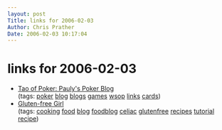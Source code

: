 ```yaml
---
layout: post
Title: links for 2006-02-03  
Author: Chris Prather
Date: 2006-02-03 10:17:04
---
```


# links for 2006-02-03
<ul class="delicious">
	<li>
		<div class="delicious-link"><a href="http://taopoker.blogspot.com/">Tao of Poker: Pauly's Poker Blog</a></div>
		<div class="delicious-tags">(tags: <a href="http://del.icio.us/perigrin/poker">poker</a> <a href="http://del.icio.us/perigrin/blog">blog</a> <a href="http://del.icio.us/perigrin/blogs">blogs</a> <a href="http://del.icio.us/perigrin/games">games</a> <a href="http://del.icio.us/perigrin/wsop">wsop</a> <a href="http://del.icio.us/perigrin/links">links</a> <a href="http://del.icio.us/perigrin/cards">cards</a>)</div>
	</li>
	<li>
		<div class="delicious-link"><a href="http://glutenfreegirl.blogspot.com/">Gluten-free Girl</a></div>
		<div class="delicious-tags">(tags: <a href="http://del.icio.us/perigrin/cooking">cooking</a> <a href="http://del.icio.us/perigrin/food">food</a> <a href="http://del.icio.us/perigrin/blog">blog</a> <a href="http://del.icio.us/perigrin/foodblog">foodblog</a> <a href="http://del.icio.us/perigrin/celiac">celiac</a> <a href="http://del.icio.us/perigrin/glutenfree">glutenfree</a> <a href="http://del.icio.us/perigrin/recipes">recipes</a> <a href="http://del.icio.us/perigrin/tutorial">tutorial</a> <a href="http://del.icio.us/perigrin/recipe">recipe</a>)</div>
	</li>
</ul>

